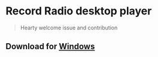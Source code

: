# Record Radio desktop player

> Hearty welcome issue and contribution


## Download for [Windows](https://github.com/RALMAZ/Record-Player/releases/download/0.0.1/Radio.Record.Setup.0.0.1.exe)